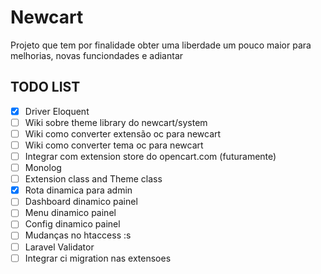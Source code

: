 # Newcart #

Projeto que tem por finalidade obter uma liberdade um pouco maior para melhorias, novas funciondades e adiantar 

## TODO LIST

- [x] Driver Eloquent
- [ ] Wiki sobre theme library do newcart/system
- [ ] Wiki como converter extensão oc para newcart
- [ ] Wiki como converter tema oc para newcart
- [ ] Integrar com extension store do opencart.com (futuramente)
- [ ] Monolog
- [ ] Extension class and Theme class
- [x] Rota dinamica para admin
- [ ] Dashboard dinamico painel
- [ ] Menu dinamico painel
- [ ] Config dinamico painel
- [ ] Mudanças no htaccess :s
- [ ] Laravel Validator
- [ ] Integrar ci migration nas extensoes